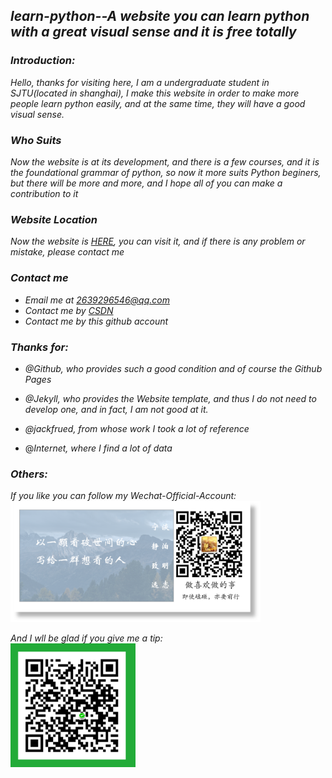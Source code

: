 ## *learn-python--A website you can learn python with a great visual sense and it is free totally*

### *Introduction:*

*Hello, thanks for visiting here, I am a undergraduate student in SJTU(located in shanghai), I make this website in order to make more people learn python easily, and at the same time, they will have a good visual sense.*

### *Who Suits*

*Now the website is at its development, and there is a few courses, and it is the foundational grammar of python, so now it more suits Python beginers, but there will be more and more, and I hope all of you can make a contribution to it*

### *Website Location*
*Now the website is  [HERE](https://cyberist-coder.github.io/learn-python/), you can visit it, and if there is any problem or mistake, please contact me*

### *Contact me*
- *Email me at 2639296546@qq.com*
- *Contact me by [CSDN](https://blog.csdn.net/weixin_44676081)*
- *Contact me by this github account*

### *Thanks for:*
- *@Github, who provides such a good condition and of course the Github Pages*

- *@Jekyll, who provides the Website template, and thus I do not need to develop one, and in fact, I am not good at it.*

- *@jackfrued, from whose work I took a lot of reference*

- @*Internet, where I find a lot of data*


### *Others:*
<div align="left">
  <i>If you like you can follow my Wechat-Official-Account:</i>
  <br/>
  
<img src="./Insert-Img/wechat-logo.png" width="400" />
  </div>
  <div align="left">
  
<i>And I wll be glad if you give me a tip:</i>
  <br/>
<img src="./Insert-Img/payment.png"  width="200"/>
  </div>
